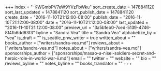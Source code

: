 +++
index = "-KWGmbPV7eW9YVzFbWku"
sort_create_date = 1478841120
sort_last_updated = 1478841120
sort_publish_date = 1478841120
create_date = "2016-11-10T21:12:00-08:00"
publish_date = "2016-11-10T21:12:00-08:00"
date = "2016-11-10T21:12:00-08:00"
last_updated = "2016-11-10T21:12:00-08:00"
preview_url = "3a5b1eb0-7ced-5139-4746-8f4fb6dd93f3"
byline = "Sandra Vea"
title = "Sandra Vea"
alphabetize_by = "vea"
is_draft = ""
is_seattle_pnw_writer = true
written_about = ""
books_author = ["writers/sandra-vea.md"]
reviews_about = ["writers/sandra-vea.md"]
notes_about = ["writers/sandra-vea.md"]
sponsorships_author = ["sponsorships/masao-a-nisei-soldiers-secret-and-heroic-role-in-world-war-ii.md"]
email = ""
twitter = ""
website = ""
bio = ""
reviews_byline = ""
notes_byline = ""
books_translator = ""
+++
